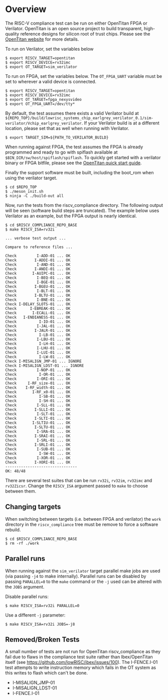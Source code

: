 
# Overview
The RISC-V compliance test can be run on either OpenTitan FPGA or Verilator.
OpenTitan is an open source project to build transparent, high-quality reference
designs for silicon root of trust chips.  Please see the [OpenTitan
website](https://opentitan.org) for more details.

To run on Verilator, set the variables below

```console
$ export RISCV_TARGET=opentitan
$ export RISCV_DEVICE=rv32imc
$ export OT_TARGET=sim_verilator
```

To run on FPGA, set the variables below.  The `OT_FPGA_UART` variable must be
set to wherever a valid device is connected.

```console
$ export RISCV_TARGET=opentitan
$ export RISCV_DEVICE=rv32imc
$ export OT_TARGET=fpga_nexysvideo
$ export OT_FPGA_UART=/dev/tty*
```

By default, the test assumes there exists a valid Verilator build at
`${REPO_TOP}/build/lowrisc_systems_chip_earlgrey_verilator_0.1/sim-verilator/Vchip_earlgrey_verilator`.
If your Verilator build is at a different location, please set that as well when
running with Verilator.

```console
$ export TARGET_SIM=${PATH_TO_VERILATOR_BUILD}
```

When running against FPGA, the test assumes the FPGA is already programmed and
ready to go with spiflash available at `$BIN_DIR/sw/host/spiflash/spiflash`.
To quickly get started with a verilator binary or FPGA bitfile, please see the
[OpenTitan quick start guide](https://docs.opentitan.org/doc/ug/quickstart/).

Finally the support software must be built, including the boot_rom when using
the verilator target.

```console
$ cd $REPO_TOP
$ ./meson_init.sh
$ ninja -C ./build-out all
```

Now, run the tests from the riscv_compliance directory.  The following output
will be seen (software build steps are truncated).  The example below uses
Verilator as an example, but the FPGA output is nearly identical.

```console
$ cd $RISCV_COMPLIANCE_REPO_BASE
$ make RISCV_ISA=rv32i

... verbose test output ...

Compare to reference files ...

Check         I-ADD-01 ... OK
Check        I-ADDI-01 ... OK
Check         I-AND-01 ... OK
Check        I-ANDI-01 ... OK
Check       I-AUIPC-01 ... OK
Check         I-BEQ-01 ... OK
Check         I-BGE-01 ... OK
Check        I-BGEU-01 ... OK
Check         I-BLT-01 ... OK
Check        I-BLTU-01 ... OK
Check         I-BNE-01 ... OK
Check I-DELAY_SLOTS-01 ... OK
Check      I-EBREAK-01 ... OK
Check       I-ECALL-01 ... OK
Check   I-ENDIANESS-01 ... OK
Check          I-IO-01 ... OK
Check         I-JAL-01 ... OK
Check        I-JALR-01 ... OK
Check          I-LB-01 ... OK
Check         I-LBU-01 ... OK
Check          I-LH-01 ... OK
Check         I-LHU-01 ... OK
Check         I-LUI-01 ... OK
Check          I-LW-01 ... OK
Check I-MISALIGN_JMP-01 ... IGNORE
Check I-MISALIGN_LDST-01 ... IGNORE
Check         I-NOP-01 ... OK
Check          I-OR-01 ... OK
Check         I-ORI-01 ... OK
Check     I-RF_size-01 ... OK
Check    I-RF_width-01 ... OK
Check       I-RF_x0-01 ... OK
Check          I-SB-01 ... OK
Check          I-SH-01 ... OK
Check         I-SLL-01 ... OK
Check        I-SLLI-01 ... OK
Check         I-SLT-01 ... OK
Check        I-SLTI-01 ... OK
Check       I-SLTIU-01 ... OK
Check        I-SLTU-01 ... OK
Check         I-SRA-01 ... OK
Check        I-SRAI-01 ... OK
Check         I-SRL-01 ... OK
Check        I-SRLI-01 ... OK
Check         I-SUB-01 ... OK
Check          I-SW-01 ... OK
Check         I-XOR-01 ... OK
Check        I-XORI-01 ... OK
--------------------------------
OK: 48/48
```

There are several test suites that can be run `rv32i`, `rv32im`, `rv32imc` and
`rv32Zicsr`.  Change the `RISCV_ISA` argument passed to `make` to choose between
them.

## Changing targets
When switching between targets (i.e. between FPGA and verilator) the `work`
directory in the `riscv_compliance` tree must be remove to force a software
rebuild.

```console
$ cd $RISCV_COMPLIANCE_REPO_BASE
$ rm -rf ./work
```

## Parallel runs
When running against the `sim_verilator` target parallel make jobs are used (via
passing `-j4` to make internally).  Parallel runs can be disabled by passing
`PARALLEL=0` to the `make` command or the `-j` used can be altered with the
`JOBS` argument.

Disable parallel runs:
```console
$ make RISCV_ISA=rv32i PARALLEL=0
```

Use a different `-j` parameter:
```console
$ make RISCV_ISA=rv32i JOBS=-j8
```

## Removed/Broken Tests
A small number of tests are not run for OpenTitan riscv_compliance as they fail
due to flaws in the compliance test suite rather than Ibex/OpenTitan itself (see
https://github.com/lowRISC/ibex/issues/100). The I-FENCE.I-01 test attempts to
write instruction memory which fails in the OT system as this writes to flash
which can't be done.

* I-MISALIGN_JMP-01
* I-MISALIGN_LDST-01
* I-FENCE.I-01
